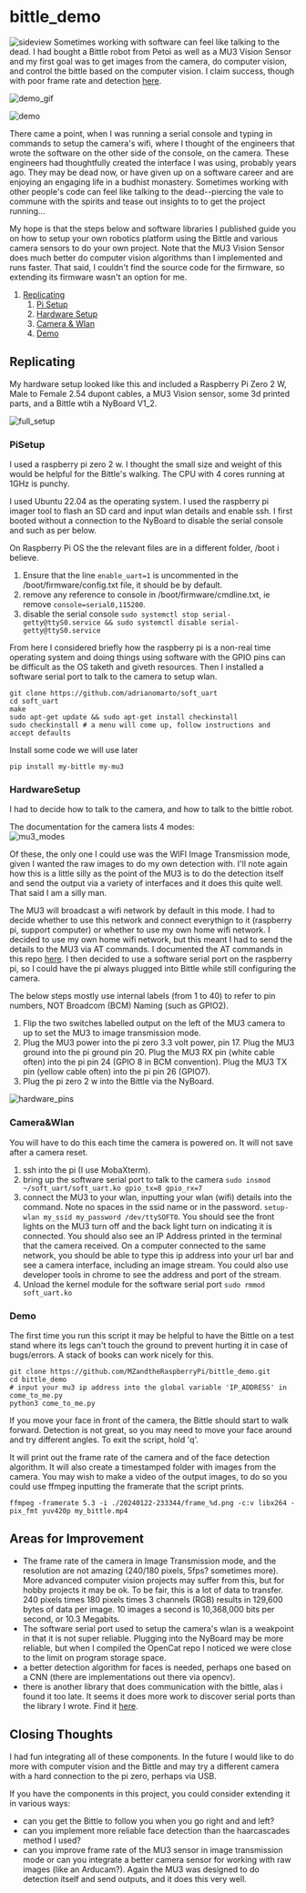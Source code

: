 # bittle_demo
![sideview](./assets/side_view.jpg)
Sometimes working with software can feel like talking to the dead. I had bought a Bittle robot from Petoi as well as a MU3 Vision Sensor and my first goal was to get images from the camera, do computer vision, and control the bittle based on the computer vision. I claim success, though with poor frame rate and detection [here](https://youtube.com/shorts/tQmUvWTJrBk).  

![demo_gif](./assets/demo.gif)

![demo](./assets/demo.PNG)

There came a point, when I was running a serial console and typing in commands to setup the camera's wifi, where I thought of the engineers that wrote the software on the other side of the console, on the camera. These engineers had thoughtfully created the interface I was using, probably years ago. They may be dead now, or have given up on a software career and are enjoying an engaging life in a budhist monastery. Sometimes working with other people's code can feel like talking to the dead--piercing the vale to commune with the spirits and tease out insights to to get the project running...

My hope is that the steps below and software libraries I published guide you on how to setup your own robotics platform using the Bittle and various camera sensors to do your own project. Note that the MU3 Vision Sensor does much better do computer vision algorithms than I implemented and runs faster. That said, I couldn't find the source code for the firmware, so extending its firmware wasn't an option for me.

1. [Replicating](#Replicating)
    1. [Pi Setup](#PiSetup)
    2. [Hardware Setup](#HardwareSetup)
    3. [Camera & Wlan](#Camera&Wlan)
    4. [Demo](#Demo)  

## Replicating

My hardware setup looked like this and included a Raspberry Pi Zero 2 W, Male to Female 2.54 dupont cables, a MU3 Vision sensor, some 3d printed parts, and a Bittle wtih a NyBoard V1_2.  

![full_setup](./assets/full_hardware_setup.jpg)


### PiSetup

I used a raspberry pi zero 2 w. I thought the small size and weight of this would be helpful for the Bittle's walking. The CPU with 4 cores running at 1GHz is punchy.  

I used Ubuntu 22.04 as the operating system. I used the raspberry pi imager tool to flash an SD card and input wlan details and enable ssh. I first booted without a connection to the NyBoard to disable the serial console and such as per below.  

On Raspberry Pi OS the the relevant files are in a different folder, /boot i believe.
1. Ensure that the line `enable_uart=1` is uncommented in the /boot/firmware/config.txt file, it should be by default.
2. remove any reference to console in /boot/firmware/cmdline.txt, ie remove `console=serial0,115200`.
3. disable the serial console `sudo systemctl stop serial-getty@ttyS0.service && sudo systemctl disable serial-getty@ttyS0.service`

From here I considered briefly how the raspberry pi is a non-real time operating system and doing things using software with the GPIO pins can be difficult as the OS taketh and giveth resources. Then I installed a software serial port to talk to the camera to setup wlan.  


```
git clone https://github.com/adrianomarto/soft_uart
cd soft_uart
make
sudo apt-get update && sudo apt-get install checkinstall
sudo checkinstall # a menu will come up, follow instructions and accept defaults
```  

Install some code we will use later
```
pip install my-bittle my-mu3
```

### HardwareSetup

I had to decide how to talk to the camera, and how to talk to the bittle robot.


The documentation for the camera lists 4 modes:  
![mu3_modes](./assets/MU3_modes.PNG)  

Of these, the only one I could use was the WIFI Image Transmission mode, given I wanted the raw images to do my own detection with. I'll note again how this is a little silly as the point of the MU3 is to do the detection itself and send the output via a variety of interfaces and it does this quite well. That said I am a silly man.  

The MU3 will broadcast a wifi network by default in this mode. I had to decide whether to use this network and connect everythign to it (raspberry pi, support computer) or whether to use my own home wifi network. I decided to use my own home wifi network, but this meant I had to send the details to the MU3 via AT commands. I documented the AT commands in this repo [here](https://github.com/MZandtheRaspberryPi/my_mu3). I then decided to use a software serial port on the raspberry pi, so I could have the pi always plugged into Bittle while still configuring the camera.


The below steps mostly use internal labels (from 1 to 40) to refer to pin numbers, NOT Broadcom (BCM) Naming (such as GPIO2). 
1. Flip the two switches labelled output on the left of the MU3 camera to up to set the MU3 to image transmission mode.  
2. Plug the MU3 power into the pi zero 3.3 volt power, pin 17. Plug the MU3 ground into the pi ground pin 20. Plug the MU3 RX pin (white cable often) into the pi pin 24 (GPIO 8 in BCM convention). Plug the MU3 TX pin (yellow cable often) into the pi pin 26 (GPIO7). 
3. Plug the pi zero 2 w into the Bittle via the NyBoard.

![hardware_pins](./assets/pizero2.jpg)

### Camera&Wlan
You will have to do this each time the camera is powered on. It will not save after a camera reset.  
1. ssh into the pi (I use MobaXterm).  
2. bring up the software serial port to talk to the camera `sudo insmod ~/soft_uart/soft_uart.ko gpio_tx=8 gpio_rx=7`
3. connect the MU3 to your wlan, inputting your wlan (wifi) details into the command. Note no spaces in the ssid name or in the password.  `setup-wlan my_ssid my_password /dev/ttySOFT0`. You should see the front lights on the MU3 turn off and the back light turn on indicating it is connected. You should also see an IP Address printed in the terminal that the camera received. On a computer connected to the same network, you should be able to type this ip address into your url bar and see a camera interface, including an image stream. You could also use developer tools in chrome to see the address and port of the stream.    
4. Unload the kernel module for the software serial port `sudo rmmod soft_uart.ko`

### Demo
The first time you run this script it may be helpful to have the Bittle on a test stand where its legs can't touch the ground to prevent hurting it in case of bugs/errors. A stack of books can work nicely for this.  

```
git clone https://github.com/MZandtheRaspberryPi/bittle_demo.git  
cd bittle_demo
# input your mu3 ip address into the global variable 'IP_ADDRESS' in come_to_me.py
python3 come_to_me.py
```

If you move your face in front of the camera, the Bittle should start to walk forward. Detection is not great, so you may need to move your face around and try different angles. To exit the script, hold 'q'.

It will print out the frame rate of the camera and of the face detection algorithm. It will also create a timestamped folder with images from the camera. You may wish to make a video of the output images, to do so you could use ffmpeg inputting the framerate that the script prints.   

```
ffmpeg -framerate 5.3 -i ./20240122-233344/frame_%d.png -c:v libx264 -pix_fmt yuv420p my_bittle.mp4
```


## Areas for Improvement
* The frame rate of the camera in Image Transmission mode, and the resolution are not amazing (240/180 pixels, 5fps? sometimes more). More advanced computer vision projects may suffer from this, but for hobby projects it may be ok. To be fair, this is a lot of data to transfer. 240 pixels times 180 pixels times 3 channels (RGB) results in 129,600 bytes of data per image. 10 images a second is 10,368,000 bits per second, or 10.3 Megabits.
* The software serial port used to setup the camera's wlan is a weakpoint in that it is not super reliable. Plugging into the NyBoard may be more reliable, but when I compiled the OpenCat repo I noticed we were close to the limit on program storage space.
* a better detection algorithm for faces is needed, perhaps one based on a CNN (there are implementations out there via opencv).
* there is another library that does communication with the bittle, alas i found it too late. It seems it does more work to discover serial ports than the library I wrote. Find it [here](https://pypi.org/project/pyBittle/).

## Closing Thoughts
I had fun integrating all of these components. In the future I would like to do more with computer vision and the Bittle and may try a different camera with a hard connection to the pi zero, perhaps via USB.

If you have the components in this project, you could consider extending it in various ways:
* can you get the Bittle to follow you when you go right and and left?
* can you implement more reliable face detection than the haarcascades method I used?
* can you improve frame rate of the MU3 sensor in image transmission mode or can you integrate a better camera sensor for working with raw images (like an Arducam?). Again the MU3 was designed to do detection itself and send outputs, and it does this very well.
